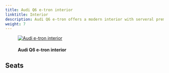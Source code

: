 ```yaml
---
title: Audi Q6 e-tron interior
linktitle: Interior
description: Audi Q6 e-tron offers a modern interior with serveral premium features.
weight: 7
---
```

<!-- markdownlint-disable MD033 -->

<figure>
    <a href="https://media.electrichasgoneaudi.net/multimedia/models/q6-e-tron/interior/interior_1.jpg">
        <img src="https://media.electrichasgoneaudi.net/multimedia/models/q6-e-tron/interior/interior_1_st.jpg"
        alt="Audi e-tron interior" title="Audi e-tron interior">
    </a>
    <figcaption><h4>Audi Q6 e-tron interior</h4></figcaption>
</figure>




## Seats


## 